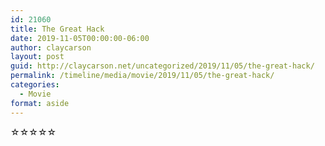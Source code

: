```yaml
---
id: 21060
title: The Great Hack
date: 2019-11-05T00:00:00-06:00
author: claycarson
layout: post
guid: http://claycarson.net/uncategorized/2019/11/05/the-great-hack/
permalink: /timeline/media/movie/2019/11/05/the-great-hack/
categories:
  - Movie
format: aside
---
```

<div class="media-details"></div>

<div class="media-creator"></div>

<div class="media-rating">☆☆☆☆☆</div>